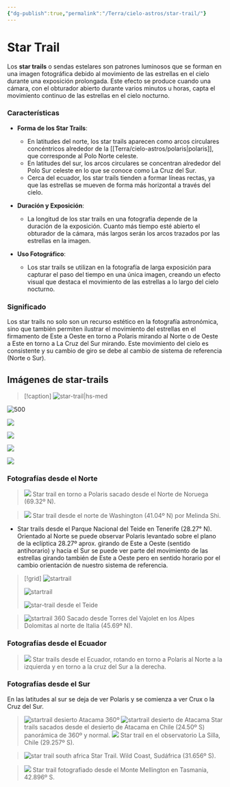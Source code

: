 ```yaml
---
{"dg-publish":true,"permalink":"/Terra/cielo-astros/star-trail/"}
---
```




# Star Trail

Los **star trails** o sendas estelares son patrones luminosos que se forman en una imagen fotográfica debido al movimiento de las estrellas en el cielo durante una exposición prolongada. Este efecto se produce cuando una cámara, con el obturador abierto durante varios minutos u horas, capta el movimiento continuo de las estrellas en el cielo nocturno.

### Características

- **Forma de los Star Trails**:
    - En latitudes del norte, los star trails aparecen como arcos circulares concéntricos alrededor de la  [[Terra/cielo-astros/polaris\|polaris]], que corresponde al Polo Norte celeste.
    - En latitudes del sur, los arcos circulares se concentran alrededor del Polo Sur celeste en lo que se conoce como La Cruz del Sur.
    - Cerca del ecuador, los star trails tienden a formar líneas rectas, ya que las estrellas se mueven de forma más horizontal a través del cielo.

- **Duración y Exposición**:
    - La longitud de los star trails en una fotografía depende de la duración de la exposición. Cuanto más tiempo esté abierto el obturador de la cámara, más largos serán los arcos trazados por las estrellas en la imagen.

- **Uso Fotográfico**:
    - Los star trails se utilizan en la fotografía de larga exposición para capturar el paso del tiempo en una única imagen, creando un efecto visual que destaca el movimiento de las estrellas a lo largo del cielo nocturno.

### Significado

Los star trails no solo son un recurso estético en la fotografía astronómica, sino que también permiten ilustrar el movimiento del estrellas en el firmamento de Este a Oeste en torno a Polaris mirando al Norte o de Oeste a Este en torno a La Cruz del Sur mirando. Este movimiento del cielo es consistente y su cambio de giro se debe al cambio de sistema de referencia (Norte o Sur).

## Imágenes de star-trails

> [!caption]
> ![star-trail|hs-med](https://i.imgur.com/k4XEDPK.png)
>

![500](https://i.imgur.com/SnSdQjc.png)

![](https://i.imgur.com/zQgAuih.png)

![](https://i.imgur.com/6UzjWDI.png)

![](https://i.imgur.com/lIg1nPK.png)

![](https://i.imgur.com/6JqckkT.png)

### Fotografías desde el Norte

> ![](https://i.imgur.com/Xy1JafK.jpeg)
> Star trail en torno a Polaris sacado desde el Norte de Noruega (69.32º N).

> ![](https://i.imgur.com/Kd3jzUJ.jpeg)
> Star trail desde el norte de Washington (41.04º N) por Melinda Shi.

- Star trails desde el Parque Nacional del Teide en Tenerife (28.27° N). Orientado al Norte se puede observar Polaris levantado sobre el plano de la eclíptica 28.27º aprox. girando de Este a Oeste (sentido antihorario) y hacia el Sur se puede ver parte del movimiento de las estrellas girando también de Este a Oeste pero en sentido horario por el cambio orientación de nuestro sistema de referencia.

> [!grid]
> ![startrail](https://i.imgur.com/CSakJ7X.jpeg)
>
> ![startrail](https://i.imgur.com/419YgW8.jpeg)
>
> ![star-trail desde el Teide](https://i.imgur.com/yBtuTzJ.jpeg)
>

> ![startrail 360](https://i.imgur.com/u1Xpsd5.jpeg)
> Sacado desde Torres del Vajolet en los Alpes Dolomitas al norte de Italia (45.69º N).
>
### Fotografías desde el Ecuador
>
> ![](https://i.imgur.com/Ii3TSBo.jpeg)
> Star trails desde el Ecuador, rotando en torno a Polaris al Norte a la izquierda y en torno a la cruz del Sur a la derecha.

### Fotografías desde el Sur

En las latitudes al sur se deja de ver Polaris y se comienza a ver Crux o la Cruz del Sur.

> ![startrail desierto Atacama 360º](https://i.imgur.com/P4Ex67m.jpeg)
> ![startrail desierto de Atacama](https://upload.wikimedia.org/wikipedia/commons/e/e5/All_In_A_Spin_Star_trail.jpg)
> Star trails sacados desde el desierto de Atacama en Chile (24.50º S) panorámica de 360º y normal.
> ![](https://upload.wikimedia.org/wikipedia/commons/f/f8/Star_trails_over_the_ESO_3.6-metre_telescope.jpg)
> Star trail en el observatorio La Silla, Chile (29.257º S).

> ![star trail south africa](https://i.imgur.com/DGJpQWC.jpeg)
> Star Trail. Wild Coast, Sudáfrica (31.656º S).

> ![](https://upload.wikimedia.org/wikipedia/commons/f/ff/Star_trail_and_aurora_over_Mount_Wellington%2C_Tasmania.jpg)
> Star trail fotografiado desde el Monte Mellington en Tasmania, 42.896º S.
